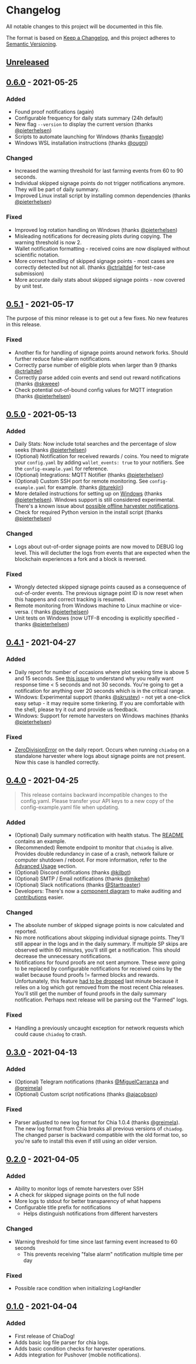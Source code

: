# Changelog

All notable changes to this project will be documented in this file.

The format is based on [Keep a Changelog](https://keepachangelog.com/en/1.0.0/), and this project adheres
to [Semantic Versioning](https://semver.org/spec/v2.0.0.html).

## [Unreleased]

## [0.6.0] - 2021-05-25

### Added

- Found proof notifications (again)
- Configurable frequency for daily stats summary (24h default)
- New flag `--version` to display the current version (thanks [@pieterhelsen](https://github.com/pieterhelsen))
- Scripts to automate launching for Windows (thanks [fiveangle](https://github.com/fiveangle))
- Windows WSL installation instructions (thanks [@ougni](https://github.com/ougni))

### Changed

- Increased the warning threshold for last farming events from 60 to 90 seconds.
- Individual skipped signage points do not trigger notifications anymore. They will be part of daily summary.
- Improved Linux install script by installing common dependencies
  (thanks [@pieterhelsen](https://github.com/pieterhelsen))

### Fixed

- Improved log rotation handling on Windows (thanks [@pieterhelsen](https://github.com/pieterhelsen))
- Misleading notifications for decreasing plots during copying. The warning threshold is now 2.
- Wallet notification formatting - received coins are now displayed without scientific notation.
- More correct handling of skipped signage points - most cases are correctly detected but not all.
  (thanks [@ctrlaltdel](https://github.com/ctrlaltdel) for test-case submission)
- More accurate daily stats about skipped signage points - now covered by unit test.

## [0.5.1] - 2021-05-17

The purpose of this minor release is to get out a few fixes. No new features in this release.

### Fixed

- Another fix for handling of signage points around network forks. Should further reduce false-alarm notifications.
- Correctly parse number of eligible plots when larger than 9 (thanks [@ctrlaltdel](https://github.com/ctrlaltdel))
- Correctly parse added coin events and send out reward notifications (thanks [@skweee](https://github.com/skweee))
- Check potential out-of-bound config values for MQTT integration
  (thanks [@pieterhelsen](https://github.com/pieterhelsen))

## [0.5.0] - 2021-05-13

### Added

- Daily Stats: Now include total searches and the percentage of slow seeks
  (thanks [@pieterhelsen](https://github.com/pieterhelsen))
- (Optional) Notification for received rewards / coins. You need to migrate your `config.yaml` by
  adding `wallet_events: true` to your notifiers. See the `config-example.yaml` for reference.
- (Optional) Integrations: MQTT Notifier (thanks [@pieterhelsen](https://github.com/pieterhelsen))
- (Optional) Custom SSH port for remote monitoring. See `config-example.yaml` for example.
  (thanks [@turekjiri](https://github.com/turekjiri))
- More detailed instructions for setting up on [Windows](https://github.com/martomi/chiadog/blob/dev/WINDOWS.md)
  (thanks [@pieterhelsen](https://github.com/pieterhelsen)). Windows support is still considered experimental. There's a
  known issue about [possible offline harvester notifications](https://github.com/martomi/chiadog/issues/72).
- Check for required Python version in the install script (thanks [@pieterhelsen](https://github.com/pieterhelsen))

### Changed

- Logs about out-of-order signage points are now moved to DEBUG log level. This will declutter the logs from events that
  are expected when the blockchain experiences a fork and a block is reversed.

### Fixed

- Wrongly detected skipped signage points caused as a consequence of out-of-order events. The previous signage point ID
  is now reset when this happens and correct tracking is resumed.
- Remote monitoring from Windows machine to Linux machine or vice-versa. (
  thanks [@pieterhelsen](https://github.com/pieterhelsen))
- Unit tests on Windows (now UTF-8 encoding is explicitly specified -
  thanks [@pieterhelsen](https://github.com/pieterhelsen))

## [0.4.1] - 2021-04-27

### Added

- Daily report for number of occasions where plot seeking time is above 5 and 15 seconds.
  See [this issue](https://github.com/martomi/chiadog/issues/49) to understand why you really want response time < 5
  seconds and not 30 seconds. You're going to get a notification for anything over 20 seconds which is in the critical
  range.
- Windows: Experimental support (thanks [@skrustev](https://github.com/skrustev)) - not yet a one-click easy setup - it
  may require some tinkering. If you are comfortable with the shell, please try it out and provide us feedback.
- Windows: Support for remote harvesters on Windows machines (thanks [@pieterhelsen](https://github.com/pieterhelsen))

### Fixed

- [ZeroDivisionError](https://github.com/martomi/chiadog/issues/46) on the daily report. Occurs when running `chiadog`
  on a standalone harvester where logs about signage points are not present. Now this case is handled correctly.

## [0.4.0] - 2021-04-25

> This release contains backward incompatible changes to the config.yaml. Please transfer your API keys to a new copy of the config-example.yaml file when updating.

### Added

- (Optional) Daily summary notification with health status. The [README](./README.md) contains an example.
- (Recommended) Remote endpoint to monitor that `chiadog` is alive. Provides double redundancy in case of a crash,
  network failure or computer shutdown / reboot. For more information, refer to
  the [Advanced Usage](./README.md#advanced-usage) section.
- (Optional) Discord notifications (thanks [@kilbot](https://github.com/kilbot))
- (Optional) SMTP / Email notifications (thanks [@mikehw](https://github.com/mikehw))
- (Optional) Slack notifications (thanks [@Starttoaster](https://github.com/Starttoaster))
- Developers: There's now a [component diagram](./docs/architecture.png) to make auditing
  and [contributions](./CONTRIBUTING.md) easier.

### Changed

- The absolute number of skipped signage points is now calculated and reported.
- No more notifications about skipping individual signage points. They'll still appear in the logs and in the daily
  summary. If multiple SP skips are observed within 60 minutes, you'll still get a notification. This should decrease
  the unnecessary notifications.
- Notifications for found proofs are not sent anymore. These *were* going to be replaced by configurable notifications
  for received coins by the wallet because found proofs != farmed blocks and rewards. Unfortunately, this
  feature [had to be dropped](https://github.com/martomi/chiadog/pull/40) last minute because it relies on a log which
  got removed from the most recent Chia releases. You'll still get the number of found proofs in the daily summary
  notification. Perhaps next release will be parsing out the "Farmed" logs.

### Fixed

- Handling a previously uncaught exception for network requests which could cause `chiadog` to crash.

## [0.3.0] - 2021-04-13

### Added

- (Optional) Telegram notifications (thanks [@MiguelCarranza](https://github.com/MiguelCarranza)
  and [@greimela](https://github.com/greimela))
- (Optional) Custom script notifications (thanks [@ajacobson](https://github.com/ajacobson))

### Fixed

- Parser adjusted to new log format for Chia 1.0.4 (thanks [@greimela](https://github.com/greimela)). The new log format
  from Chia breaks all previous versions of `chiadog`. The changed parser is backward compatible with the old format
  too, so you're safe to install this even if still using an older version.

## [0.2.0] - 2021-04-05

### Added

- Ability to monitor logs of remote harvesters over SSH
- A check for skipped signage points on the full node
- More logs to stdout for better transparency of what happens
- Configurable title prefix for notifications
    - Helps distinguish notifications from different harvesters

### Changed

- Warning threshold for time since last farming event increased to 60 seconds
    - This prevents receiving "false alarm" notification multiple time per day

### Fixed

- Possible race condition when initializing LogHandler

## [0.1.0] - 2021-04-04

### Added

- First release of ChiaDog!
- Adds basic log file parser for chia logs.
- Adds basic condition checks for harvester operations.
- Adds integration for Pushover (mobile notifications).

[Unreleased]: https://github.com/martomi/chiadog/compare/v0.6.0...dev

[0.6.0]: https://github.com/martomi/chiadog/releases/tag/v0.6.0

[0.5.1]: https://github.com/martomi/chiadog/releases/tag/v0.5.1

[0.5.0]: https://github.com/martomi/chiadog/releases/tag/v0.5.0

[0.4.1]: https://github.com/martomi/chiadog/releases/tag/v0.4.1

[0.4.0]: https://github.com/martomi/chiadog/releases/tag/v0.4.0

[0.3.0]: https://github.com/martomi/chiadog/releases/tag/v0.3.0

[0.2.0]: https://github.com/martomi/chiadog/releases/tag/v0.2.0

[0.1.0]: https://github.com/martomi/chiadog/releases/tag/v0.1.0
